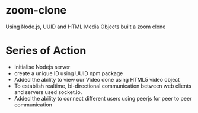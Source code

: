 # zoom-clone
Using Node.js, UUID and HTML Media Objects built a zoom clone
# Series of Action
- Initialise Nodejs server
- create a unique ID using UUID npm package
- Added the ability to view our Video done using HTML5 video object
- To establish realtime, bi-directional communication between web clients and servers used socket.io.
- Added the ability to connect different users using peerjs for peer to peer communication

